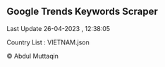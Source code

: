 

## Google Trends Keywords Scraper 
 
Last Update 26-04-2023 , 12:38:05

Country List :
VIETNAM.json



© Abdul Muttaqin 
